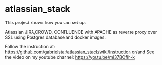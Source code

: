 # atlassian_stack

This project shows how you can set up:

Atlassian JIRA,CROWD, CONFLUENCE with APACHE as reverse proxy over SSL using Postgres database and docker images.

Follow the instruction at: https://github.com/gabrielstar/atlassian_stack/wiki/Instruction
or/and
See the video on my youtube channel: 
https://youtu.be/mi37BOfIh-k
